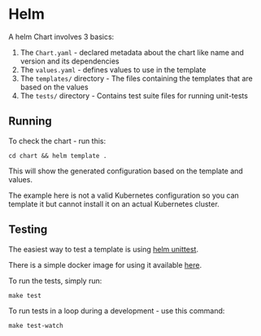 # Helm

A helm Chart involves 3 basics:

1. The `Chart.yaml` - declared metadata about the chart like name and version and its dependencies
2. The `values.yaml` - defines values to use in the template
3. The `templates/` directory - The files containing the templates that are based on the values
4. The `tests/` directory - Contains test suite files for running unit-tests

## Running

To check the chart - run this:

```shell
cd chart && helm template .
```

This will show the generated configuration based on the template and values.

The example here is not a valid Kubernetes configuration so you can template it but cannot install it on an actual Kubernetes cluster.

## Testing

The easiest way to test a template is using [helm unittest](https://github.com/helm-unittest/helm-unittest).

There is a simple docker image for using it available [here](https://hub.docker.com/r/helmunittest/helm-unittest).

To run the tests, simply run:

```shell
make test
```

To run tests in a loop during a development - use this command:

```shell
make test-watch
```
